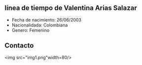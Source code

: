 ## línea de tiempo de Valentina Arias Salazar


- Fecha de nacimiento: 26/06/2003
- Nacionalidada:  Colombiana 
- Genero: Femenino

## Contacto
<img src="img1.png"width=80/>
